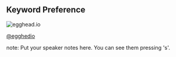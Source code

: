 ##  Keyword Preference

![egghead.io](https://image.prntscr.com/image/zvvsIX1vStSeZeEKoxJBAw.png) <!-- .element: style="width:700px" -->

[@egghedio](https://twitter.com/eggheadio/status/783723540029681665)

note:
    Put your speaker notes here.
    You can see them pressing 's'.

